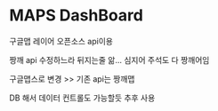 # MAPS DashBoard
구글맵 레이어 오픈소스 api이용<p>
짱깨 api 수정하느라 뒤지는줄 앎... 심지어 주석도 다 짱깨어임<p>
구글맵스로 변경 >> 기존 api는 짱깨맵<p>
DB 해서 데이터 컨트롤도 가능할듯 추후 사용<p>
